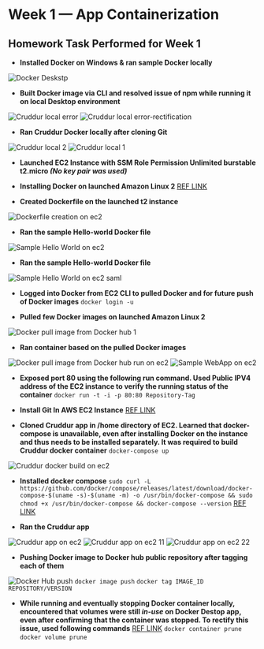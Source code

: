 # Week 1 — App Containerization
## Homework Task Performed for Week 1 ##

- **Installed Docker on Windows & ran sample Docker locally**
 
 ![Docker Deskstp](https://user-images.githubusercontent.com/125117631/220989926-048d6d39-42f5-44c1-acb9-caae67c82704.png)

- **Built Docker image via CLI and resolved issue of npm while running it on local Desktop environment**

![Cruddur local error](https://user-images.githubusercontent.com/125117631/220990591-e002229b-adc3-4209-a4ec-263acdf12398.png)
![Cruddur local error-rectification](https://user-images.githubusercontent.com/125117631/220990614-bd894688-a39d-45f8-8adf-bae56ab77d31.png)

- **Ran Cruddur Docker locally after cloning Git**

![Cruddur local 2](https://user-images.githubusercontent.com/125117631/220991127-8164cd28-2362-4513-b450-a9e036a49aca.png)
![Cruddur local 1](https://user-images.githubusercontent.com/125117631/220991164-f63eb466-ace0-42dd-9a63-e75ebb9f91e6.png)

- **Launched EC2 Instance with SSM Role Permission Unlimited burstable t2.micro *(No key pair was used)*** 

- **Installing Docker on launched Amazon Linux 2** [REF LINK](https://docs.aws.amazon.com/AmazonECS/latest/developerguide/create-container-image.html)

- **Created Dockerfile on the launched t2 instance** 

![Dockerfile creation on ec2](https://user-images.githubusercontent.com/125117631/220993778-62e31f5f-ecda-486e-add2-368cef025289.png)

- **Ran the sample Hello-world Docker file**

 ![Sample Hello World on ec2](https://user-images.githubusercontent.com/125117631/220994838-7cfbb1ce-6189-4152-adb0-0d54679a7e54.png)

- **Ran the sample Hello-world Docker file**

 ![Sample Hello World on ec2 saml](https://user-images.githubusercontent.com/125117631/220994695-0477541a-6258-40a4-8c40-6f7069799566.png)
 
- **Logged into Docker from EC2 CLI to pulled Docker and for future push of Docker images** ```docker login -u```

- **Pulled few Docker images on launched Amazon Linux 2** 

![Docker pull image from Docker hub 1](https://user-images.githubusercontent.com/125117631/220995453-8bf55d24-bc7a-4d88-87e3-1ecbc9e73f5a.png)

- **Ran container based on the pulled Docker images**

![Docker pull image from Docker hub run on ec2](https://user-images.githubusercontent.com/125117631/220995769-b9b9da1d-97c2-4745-8318-b8896e15ece5.png)
![Sample WebApp on ec2](https://user-images.githubusercontent.com/125117631/221003160-9cacbb72-2c40-4f9e-8662-fa0d1bcb7c58.png)

- **Exposed port 80 using the following run command. Used Public IPV4 address of the EC2 instance to verify the running status of the container** ```docker run -t -i -p 80:80 Repository-Tag```

- **Install Git In AWS EC2 Instance** [REF LINK](https://cloudaffaire.com/how-to-install-git-in-aws-ec2-instance/)

- **Cloned Cruddur app in /home directory of EC2. Learned that docker-compose is unavailable, even after installing Docker on the instance and thus needs to be installed separately. It was required to build Cruddur docker container** ```docker-compose up```

![Cruddur docker build on ec2](https://user-images.githubusercontent.com/125117631/221002543-44a49c23-f178-4b70-8ed3-2d90d8b34918.png)

- **Installed docker compose** ```sudo curl -L https://github.com/docker/compose/releases/latest/download/docker-compose-$(uname -s)-$(uname -m) -o /usr/bin/docker-compose && sudo chmod +x /usr/bin/docker-compose && docker-compose --version```
[REF LINK](https://gist.github.com/npearce/6f3c7826c7499587f00957fee62f8ee9)

- **Ran the Cruddur app**

![Cruddur app on ec2](https://user-images.githubusercontent.com/125117631/221002672-7ff159d7-9119-4358-b010-f9f64e604776.png)
![Cruddur app on ec2 11](https://user-images.githubusercontent.com/125117631/221002677-670bae28-79e9-48b0-be25-683441d122c2.png)
![Cruddur app on ec2 22](https://user-images.githubusercontent.com/125117631/221002657-e40d39dd-1a3f-4bf8-b81e-ce333732d951.png)

- **Pushing Docker image to Docker hub public repository after tagging each of them**

![Docker Hub push](https://user-images.githubusercontent.com/125117631/221003264-3c89388a-10b3-4d0f-8626-5f1955c83d11.png)
```docker image push```
```docker tag IMAGE_ID REPOSITORY/VERSION```

- **While running and eventually stopping Docker container locally, encountered that volumes were still *in-use* on Docker Destop app, even after confirming that the container was stopped. To rectify this issue, used following commands** [REF LINK](https://stackoverflow.com/questions/34658836/docker-is-in-volume-in-use-but-there-arent-any-docker-containers)
```docker container prune```
```docker volume prune```
